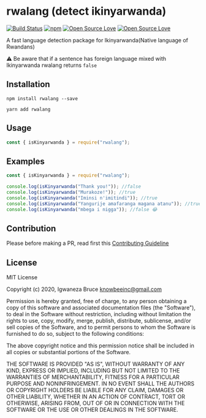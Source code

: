# rwalang (detect ikinyarwanda)

[![Build Status](https://travis-ci.com/knowbee/rwalang.svg?token=yN9jXnk59suszMqNsJJb&branch=master)](https://travis-ci.com/knowbee/rwalang)
[![npm](https://img.shields.io/npm/dt/rwalang.svg)](https://www.npmjs.com/package/rwalang)
[![Open Source Love](https://badges.frapsoft.com/os/v1/open-source.svg?v=102)](https://github.com/ellerbrock/open-source-badge/)
[![Open Source Love](https://badges.frapsoft.com/os/mit/mit.svg?v=102)](https://github.com/ellerbrock/open-source-badge/)

A fast language detection package for Ikinyarwanda(Native language of Rwandans)

⚠ Be aware that if a sentence has foreign language mixed with Ikinyarwanda rwalang returns `false`

## Installation

```
npm install rwalang --save
```

```
yarn add rwalang
```

## Usage

```js
const { isKinyarwanda } = require("rwalang");
```

## Examples

```js
const { isKinyarwanda } = require("rwalang");

console.log(isKinyarwanda("Thank you!")); //false
console.log(isKinyarwanda("Murakoze!")); //true
console.log(isKinyarwanda("Iminsi n'imitindi")); //true
console.log(isKinyarwanda("Yangurije amafaranga magana atanu")); //true
console.log(isKinyarwanda("mbega i nigga")); //false 😂
```

## Contribution

Please before making a PR, read first this [Contributing Guideline](./CONTRIBUTING.md)

## License

MIT License

Copyright (c) 2020, Igwaneza Bruce <knowbeeinc@gmail.com>

Permission is hereby granted, free of charge, to any person obtaining a copy
of this software and associated documentation files (the "Software"), to deal
in the Software without restriction, including without limitation the rights
to use, copy, modify, merge, publish, distribute, sublicense, and/or sell
copies of the Software, and to permit persons to whom the Software is
furnished to do so, subject to the following conditions:

The above copyright notice and this permission notice shall be included in all
copies or substantial portions of the Software.

THE SOFTWARE IS PROVIDED "AS IS", WITHOUT WARRANTY OF ANY KIND, EXPRESS OR
IMPLIED, INCLUDING BUT NOT LIMITED TO THE WARRANTIES OF MERCHANTABILITY,
FITNESS FOR A PARTICULAR PURPOSE AND NONINFRINGEMENT. IN NO EVENT SHALL THE
AUTHORS OR COPYRIGHT HOLDERS BE LIABLE FOR ANY CLAIM, DAMAGES OR OTHER
LIABILITY, WHETHER IN AN ACTION OF CONTRACT, TORT OR OTHERWISE, ARISING FROM,
OUT OF OR IN CONNECTION WITH THE SOFTWARE OR THE USE OR OTHER DEALINGS IN THE
SOFTWARE.
